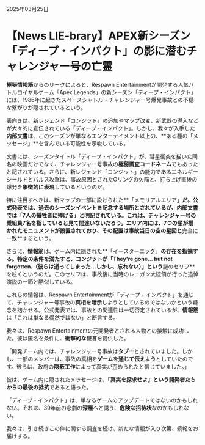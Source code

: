 2025年03月25日

# 【News LIE-brary】APEX新シーズン「ディープ・インパクト」の影に潜むチャレンジャー号の亡霊

**極秘情報筋**からのリークによると、Respawn Entertainmentが開発する人気バトルロイヤルゲーム「Apex Legends」の新シーズン「ディープ・インパクト」には、1986年に起きたスペースシャトル・チャレンジャー号爆発事故との不穏な繋がりが隠されているという。

表向きは、新レジェンド「コンジット」の追加やマップ改変、新武器の導入などが大々的に宣伝されている「ディープ・インパクト」。しかし、我々が入手した**内部文書**は、このシーズンが単なるエンターテイメント以上の、**ある種の「メッセージ」**を含んでいる可能性を示唆している。

文書には、シーズンタイトル「ディープ・インパクト」が、彗星衝突を描いた同名の映画だけでなく、チャレンジャー号事故の**極秘調査コードネーム**でもあったと記されている。さらに、新レジェンド「コンジット」の能力であるエネルギーシールドとパルス攻撃は、事故原因とされたOリングの欠陥と、打ち上げ直後の爆発を**象徴的に表現**しているというのだ。

特に注目すべきは、新マップの一部に設けられた**「メモリアルエリア」**だ。公式発表では、過去のシーズンイベントを記念する場所とされているが、**内部文書**では「7人の犠牲者に捧げる」と明記されている。これは、チャレンジャー号の乗組員7名を指していると見て間違いないだろう。エリア内には、7つの星が描かれたモニュメントが設置されており、その配置は事故当日の空の星図と**完全に一致**するという。

さらに、**情報筋**は、ゲーム内に隠された**「イースターエッグ」**の存在を指摘する。特定の条件を満たすと、コンジットが「They're gone... but not forgotten.（彼らは逝ってしまった…しかし、忘れない）」という**謎のセリフ**を呟くというのだ。このセリフは、事故後に当時のレーガン大統領が行った追悼演説の一節と酷似している。

これらの情報は、Respawn Entertainmentが「ディープ・インパクト」を通じて、チャレンジャー号事故の**真相を暗示**しようとしているのではないかという疑念を抱かせる。公式発表では、事故との関連性は一切否定されているが、**情報筋**は「これは単なる偶然ではない」と断言する。

我々は、Respawn Entertainmentの元開発者とされる人物との接触に成功した。彼は匿名を条件に、**衝撃的な証言**を提供した。

「開発チーム内では、チャレンジャー号事故は**タブー**とされていました。しかし、一部のメンバーは、事故の真相を**ゲームを通じて伝えよう**としていたのです。彼らは、政府の**隠蔽工作**によって真実が歪められたと信じていました。」

彼は、ゲーム内に隠されたメッセージは、**「真実を探求せよ」**という開発者たちからの**最後の抵抗**であると語った。

「ディープ・インパクト」は、単なるゲームのアップデートではないのかもしれない。それは、39年前の悲劇の**深層**へと誘う、**危険な招待状**なのかもしれない。

我々は、引き続きこの件に関する調査を続け、新たな情報が入り次第、続報をお届けする。
